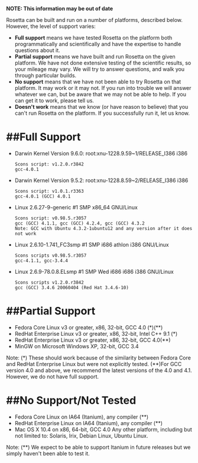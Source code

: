 **NOTE: This information may be out of date**

Rosetta can be built and run on a number of platforms, described below. However, the level of support varies:

-   **Full support** means we have tested Rosetta on the platform both programmatically and scientifically and have the expertise to handle questions about it.
-   **Partial support** means we have built and run Rosetta on the given platform. We have not done extensive testing of the scientific results, so your mileage may vary. We will try to answer questions, and walk you through particular builds.
-   **No support** means that we have not been able to try Rosetta on that platform. It may work or it may not. If you run into trouble we will answer whatever we can, but be aware that we may not be able to help. If you can get it to work, please tell us.
-   **Doesn't work** means that we know (or have reason to believe) that you can't run Rosetta on the platform. If you successfully run it, let us know.

##Full Support
=======================

-   Darwin Kernel Version 9.6.0: root:xnu-1228.9.59\~1/RELEASE\_I386 i386

    ```
    Scons script: v1.2.0.r3842
    gcc-4.0.1
    ```

-   Darwin Kernel Version 9.5.2: root:xnu-1228.8.59\~2/RELEASE\_I386 i386

    ```
    Scons script: v1.0.1.r3363
    gcc-4.0.1 (GCC) 4.0.1
    ```

-   Linux 2.6.27-9-generic \#1 SMP x86\_64 GNU/Linux

    ```
    Scons script: v0.98.5.r3057
    gcc (GCC) 4.1.1, gcc (GCC) 4.2.4, gcc (GCC) 4.3.2
    Note: GCC with Ubuntu 4.3.2-1ubuntu12 and any version after it does not work
    ```

-   Linux 2.6.10-1.741\_FC3smp \#1 SMP i686 athlon i386 GNU/Linux

    ```
    Scons scripts v0.98.5.r3057
    gcc-4.1.1, gcc-3.4.4
    ```

-   Linux 2.6.9-78.0.8.ELsmp \#1 SMP Wed i686 i686 i386 GNU/Linux

    ```
    Scons scripts v1.2.0.r3842
    gcc (GCC) 3.4.6 20060404 (Red Hat 3.4.6-10)
    ```

##Partial Support
=============================================

-   Fedora Core Linux v3 or greater, x86, 32-bit, GCC 4.0 (\*)(\*\*)
-   RedHat Enterprise Linux v3 or greater, x86, 32-bit, Intel C++ 9.1 (\*)
-   RedHat Enterprise Linux v3 or greater, x86, 32-bit, GCC 4.0(\*\*)
-   MinGW on Microsoft Windows XP, 32-bit, GCC 3.4

Note: (\*) These should work because of the similarity between Fedora Core and RedHat Enterprise Linux but were not explicitly tested. (\*\*)For GCC version 4.0 and above, we recommend the latest versions of the 4.0 and 4.1. However, we do not have full support.

##No Support/Not Tested
======================================================================================================

-   Fedora Core Linux on IA64 (Itanium), any compiler (\*\*)
-   RedHat Enterprise Linux on IA64 (Itanium), any compiler (\*\*)
-   Mac OS X 10.4 on x86, 64-bit, GCC 4.0 Any other platform, including but not limited to: Solaris, Irix, Debian Linux, Ubuntu Linux.

Note: (\*\*) We expect to be able to support Itanium in future releases but we simply haven't been able to test it.
